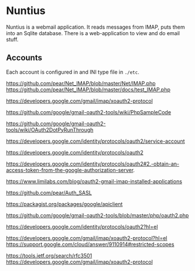 # Nuntius

Nuntius is a webmail application.
It reads messages from IMAP, puts them into an Sqlite database.
There is a web-application to view and do email stuff.

## Accounts

Each account is configured in and INI type file in `./etc`.


https://github.com/pear/Net_IMAP/blob/master/Net/IMAP.php
https://github.com/pear/Net_IMAP/blob/master/docs/test_IMAP.php


https://developers.google.com/gmail/imap/xoauth2-protocol

https://github.com/google/gmail-oauth2-tools/wiki/PhpSampleCode

https://github.com/google/gmail-oauth2-tools/wiki/OAuth2DotPyRunThrough

https://developers.google.com/identity/protocols/oauth2/service-account

https://developers.google.com/identity/protocols/oauth2

https://developers.google.com/identity/protocols/oauth2#2.-obtain-an-access-token-from-the-google-authorization-server.

https://www.limilabs.com/blog/oauth2-gmail-imap-installed-applications

https://github.com/pear/Auth_SASL

https://packagist.org/packages/google/apiclient


https://github.com/google/gmail-oauth2-tools/blob/master/php/oauth2.php

https://developers.google.com/identity/protocols/oauth2?hl=el

https://developers.google.com/gmail/imap/xoauth2-protocol?hl=el
https://support.google.com/cloud/answer/9110914#restricted-scopes

https://tools.ietf.org/search/rfc3501
https://developers.google.com/gmail/imap/xoauth2-protocol

